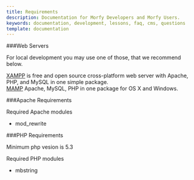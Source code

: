 ```yaml
---
title: Requirements
description: Documentation for Morfy Developers and Morfy Users.
keywords: documentation, development, lessons, faq, cms, questions
template: documentation
---
```


###Web Servers

For local development you may use one of those, that we recommend below.  

[XAMPP](https://www.apachefriends.org) is free and open source cross-platform web server with Apache, PHP, and MySQL in one simple package.  
[MAMP](https://www.mamp.info/) Apache, MySQL, PHP in one package for OS X and Windows.  

###Apache Requirements

Required Apache modules  
- mod_rewrite


###PHP Requirements

Minimum php vesion is 5.3  

Required PHP modules  
- mbstring  

